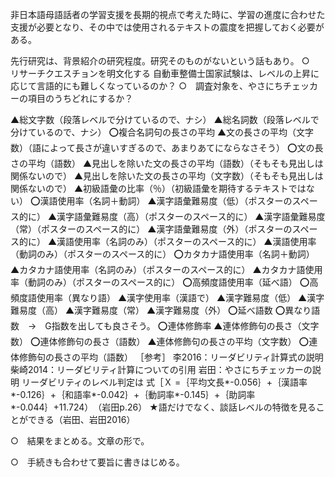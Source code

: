 非日本語母語話者の学習支援を長期的視点で考えた時に、学習の進度に合わせた支援が必要となり、その中では使用されるテキストの震度を把握しておく必要がある。

先行研究は、背景紹介の研究程度。研究そのものがないという話もあり。
○　リサーチクエスチョンを明文化する
自動車整備士国家試験は、レベルの上昇に応じて言語的にも難しくなっているのか？
○　調査対象を、やさにちチェッカーの項目のうちどれにするか？

▲総文字数（段落レベルで分けているので、ナシ）
▲総名詞数（段落レベルで分けているので、ナシ）
⭕️複合名詞句の長さの平均
▲文の長さの平均（文字数）（語によって長さが違いすぎるので、あまりあてにならなさそう）
⭕️文の長さの平均（語数）
▲見出しを除いた文の長さの平均（語数）（そもそも見出しは関係ないので）
▲見出しを除いた文の長さの平均（文字数）（そもそも見出しは関係ないので）
▲初級語彙の比率（％）（初級語彙を期待するテキストではない）
⭕️漢語使用率（名詞＋動詞）
▲漢字語彙難易度（低）（ポスターのスペース的に）
▲漢字語彙難易度（高）（ポスターのスペース的に）
▲漢字語彙難易度（常）（ポスターのスペース的に）
▲漢字語彙難易度（外）（ポスターのスペース的に）
▲漢語使用率（名詞のみ）（ポスターのスペース的に）
▲漢語使用率（動詞のみ）（ポスターのスペース的に）
⭕️カタカナ語使用率（名詞＋動詞）
▲カタカナ語使用率（名詞のみ）（ポスターのスペース的に）
▲カタカナ語使用率（動詞のみ）（ポスターのスペース的に）
⭕️高頻度語使用率（延べ語）
⭕️高頻度語使用率（異なり語）
▲漢字使用率（漢語で）
▲漢字難易度（低）
▲漢字難易度（高）
▲漢字難易度（常）
▲漢字難易度（外）
⭕️延べ語数
⭕️異なり語数　→　G指数を出しても良さそう。
⭕️連体修飾率
▲連体修飾句の長さ（文字数）
⭕️連体修飾句の長さ（語数）
▲連体修飾句の長さの平均（文字数）
⭕️連体修飾句の長さの平均（語数）
［参考］
李2016：リーダビリティ計算式の説明
柴崎2014：リーダビリティ計算についての引用
岩田：やさにちチェッカーの説明
	リーダビリティのレベル判定は
	式［Ｘ =｛平均文長*-0.056｝+｛漢語率*-0.126｝+｛和語率*-0.042｝+｛動詞率*-0.145｝+｛助詞率*-0.044｝+11.724）　（岩田p.26）
★語だけでなく、談話レベルの特徴を見ることができる（岩田、岩田2016）


○　結果をまとめる。文章の形で。

○　手続きも合わせて要旨に書きはじめる。

